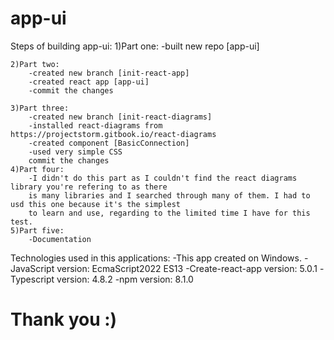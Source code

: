 # app-ui

Steps of building app-ui:
1)Part one:
-built new repo [app-ui]

    2)Part two:
        -created new branch [init-react-app]
        -created react app [app-ui]
        -commit the changes

    3)Part three:
        -created new branch [init-react-diagrams]
        -installed react-diagrams from https://projectstorm.gitbook.io/react-diagrams
        -created component [BasicConnection]
        -used very simple CSS
        commit the changes
    4)Part four:
        -I didn't do this part as I couldn't find the react diagrams library you're refering to as there
        is many libraries and I searched through many of them. I had to usd this one because it's the simplest
        to learn and use, regarding to the limited time I have for this test.
    5)Part five:
        -Documentation

Technologies used in this applications:
-This app created on Windows.
-JavaScript version: EcmaScript2022 ES13
-Create-react-app version: 5.0.1
-Typescript version: 4.8.2
-npm version: 8.1.0

# Thank you :)
